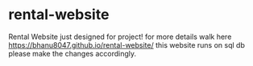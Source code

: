 # rental-website
Rental Website just designed for project!
for more details walk here https://bhanu8047.github.io/rental-website/
this website runs on sql db please make the changes accordingly.
